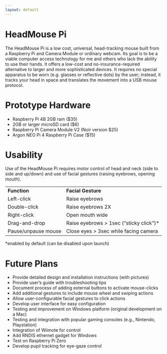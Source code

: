 ```yaml
---
layout: default
---
```

# HeadMouse Pi

The HeadMouse Pi is a low cost, universal, head-tracking mouse built from a Raspberry Pi and
Camera Module or ordinary webcam. Its goal is to be a viable computer access technology for me
and others who lack the ability to use their hands. It offers a low-cost and no-insurance-required 
alternative to larger and more sophisticated devices.  It requires no special apparatus to be worn 
(e.g. glasses or reflective dots) by the user; instead, it tracks your head in space and translates 
the movement into a USB mouse protocol.
 

# Prototype Hardware

*   Raspberry Pi 4B 2GB ram ($35)
*   2GB or larger microSD card ($6)
*   Raspberry Pi Camera Module V2 (Noir version $25)
*   Argon NEO Pi 4 Raspberry Pi Case ($15)


# Usability

Use of the HeadMouse Pi requires motor control of head and neck (side to side and up/down) and use 
of facial gestures (raising eyebrows, opening mouth).  

<table>
  <tr>
   <td><strong>Function</strong>
   </td>
   <td><strong>Facial Gesture</strong>
   </td>
  </tr>
  <tr>
   <td>Left-click
   </td>
   <td>Raise eyebrows
   </td>
  </tr>
  <tr>
   <td>Double-click
   </td>
   <td>Raise eyebrows 2X
   </td>
  </tr>
  <tr>
   <td>Right-click
   </td>
   <td>Open mouth wide
   </td>
  </tr>
  <tr>
   <td>Drag-and-drop
   </td>
   <td>Raise eyebrows > 1sec (“sticky click”)*
   </td>
  </tr>
  <tr>
   <td>Pause/unpause mouse
   </td>
   <td>Close eyes > 3sec while facing camera
   </td>
  </tr>
</table>
*enabled by default (can be disabled upon launch)


# Future Plans

*   Provide detailed design and installation instructions (with pictures)
*   Provide user’s guide with troubleshooting tips
*   Document process of adding external buttons to activate mouse-clicks
*   Add additional gestures to include mouse wheel and swiping actions
*   Allow user-configurable facial gestures to click actions
*   Develop user interface for easy configuration
*   Testing and improvement on Windows platform (original development on a Mac)
*   Testing and integration with popular gaming consoles (e.g., Nintendo, Playstation)
*   Integration of Wiimote for control
*   Add RNDIS ethernet gadget for Windows
*   Test on Raspberry Pi Zero
*   Develop pupil tracking for eye-gaze control
